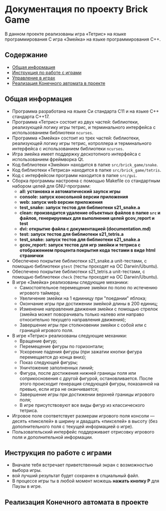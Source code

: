 # **Документация по проекту Brick Game**

В данном проекте реализованы игра «Тетрис» на языке программирования С игра «Змейка» на языке программирования C++.

## Содержание

- [Общая информация](#общая-информация)
- [Инструкция по работе с играми](#инструкция-по-работе-с-игрой)
- [Управление в играх](#управление-в-игре)
- [Реализация Конечного автомата в проекте](#реализация-конечного-автомата-в-проекте)

## Общая информация

- Программа разработана на языке Си стандарта C11 и на языке C++ стандарта C++17.
- Программа «Тетрис» состоит из двух частей: библиотеки, реализующей логику игры тетрис, и терминального интерфейса с использованием библиотеки `ncurses`.
- Программа «Змейка» состоит из трех частей: библиотеки, реализующей логику игры тетрис, котроллера и терминального интерфейса с использованием библиотеки `ncurses`.
- Игра змейка имеет поддержку дескотопного интерфейса с использованием фреймворка Qt.
- Код библиотеки «Змейки» находится в папке `src/brick_game/snake`.
- Код библиотеки «Тетриса» находится в папке `src/brick_game/tetris`.
- Код с интерфейсом программ находится в папке `src/gui`.
- Сборка программы настроена с помощью Makefile со стандартным набором целей для GNU-программ:      
    - **all: установка и автоматический заупск игры**
    - **console: запуск консольной версии приложения**
    - **web: запуск web версии приложения**
    - **test_snake: запуск тестов для библиотеки s21_snake.a**
    - **clean: производится удаление объектных файлов в папке `src` и файлов, генерируемых для выполнения целей gcov_report и test**
    - **dvi: открытие файла с документацией (documentation.md)**
    - **test: запуск тестов для библиотеки s21_tetris.a**
    - **test_snake: запуск тестов для библиотеки s21_snake.a**
    - **gcov_report: запуск тестов для игр змейки и тетриса с отображением процента покрытия кода тестами в виде html странички**
- Обеспечено покрытие библиотеки s21_snake.a unit-тестами, с помощью библиотеки `gtest` (тесты проходят на ОС Darwin/Ubuntu).
- Обеспечено покрытие библиотеки s21_tetris.a unit-тестами, с помощью библиотеки `check` (тесты проходят на ОС Darwin/Ubuntu).
- В игре «Змейка» реализованы следующие механики:
  - Самостоятельное перемещение змейки по полю по истечению игрового таймера;
  - Увеличение змейки на 1 едииницу при "поедании" яблока;
  - Окончание игры при достижении змейкой длины в 200 единиц;
  - Изменение направления движения змейки с помощью стрелок (змейка может поворачивать только налево или направо относительно текущего направления движения);
  - Завершение игры при столкновении змейки с собой или с границой игрового поля.
- В игре «Тетрис» реализованы следующие механики:
  - Вращение фигур;
  - Перемещение фигуры по горизонтали;
  - Ускорение падения фигуры (при зажатии кнопки фигура перемещается до конца вниз);
  - Показ следующей фигуры;
  - Уничтожение заполненных линий;
  - Фигура, после достижения нижней границы поля или соприкосновения с другой фигурой, остановливается. После этого происходит генерация следующей фигуры, показанной на превью, если игра не оканчивается;
  - Завершение игры при достижении верхней границы игрового поля;
  - В игре присутствовуют все виды фигур из классического тетриса.
- Игровое поле соответствует размерам игрового поля консоли — десять «пикселей» в ширину и двадцать «пикселей» в высоту (без дополнительного поля с текущей информацией о игре).
- Пользовательский интерфейс поддерживает отрисовку игрового поля и дополнительной информации.

## Инструкция по работе с играми

- Вначале тебя встречает приветственный экран с возможностью выбора игры.
- вой лучший результат будет сохранен в спциальный файл.
- В процессе игры ты в любой момент можешь **нажать кнопку P** для Паузы в игре.

## Реализация Конечного автомата в проекте

